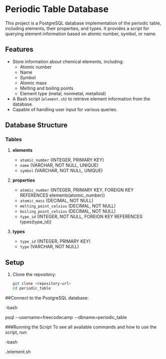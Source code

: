 # Periodic Table Database

This project is a PostgreSQL database implementation of the periodic table, including elements, their properties, and types. It provides a script for querying element information based on atomic number, symbol, or name.

## Features

- Store information about chemical elements, including:
  - Atomic number
  - Name
  - Symbol
  - Atomic mass
  - Melting and boiling points
  - Element type (metal, nonmetal, metalloid)
- A Bash script (`element.sh`) to retrieve element information from the database.
- Capable of handling user input for various queries.

## Database Structure

### Tables

1. **elements**
   - `atomic_number` (INTEGER, PRIMARY KEY)
   - `name` (VARCHAR, NOT NULL, UNIQUE)
   - `symbol` (VARCHAR, NOT NULL, UNIQUE)

2. **properties**
   - `atomic_number` (INTEGER, PRIMARY KEY, FOREIGN KEY REFERENCES elements(atomic_number))
   - `atomic_mass` (DECIMAL, NOT NULL)
   - `melting_point_celsius` (DECIMAL, NOT NULL)
   - `boiling_point_celsius` (DECIMAL, NOT NULL)
   - `type_id` (INTEGER, NOT NULL, FOREIGN KEY REFERENCES types(type_id))

3. **types**
   - `type_id` (INTEGER, PRIMARY KEY)
   - `type` (VARCHAR, NOT NULL)

## Setup

1. Clone the repository:

   ```bash
   git clone <repository-url>
   cd periodic_table
##Connect to the PostgreSQL database:

-bash

psql --username=freecodecamp --dbname=periodic_table

###Running the Script
To see all available commands and how to use the script, run:

-bash

./element.sh
